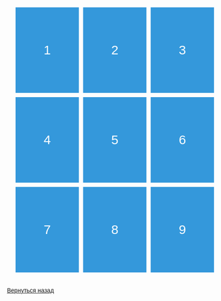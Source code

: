 <style>
    body {
        margin: 0;
        font-family: Arial, sans-serif;
    }

    .grid-container {
        display: grid;
        grid-template-columns: repeat(3, 1fr);
        grid-gap: 10px;
        padding: 20px;
    }

    .grid-item {
        background-color: #3498db;
        color: #fff;
        height: 200px;
        display: flex;
        align-items: center;
        justify-content: center;
        font-size: 30px;
    }

    @media (max-width: 900px) {
        .grid-container {
            grid-template-columns: repeat(2, 1fr);
        }
    }

    @media (max-width: 600px) {
        .grid-container {
            grid-template-columns: 1fr;
        }
    }
</style>

<div class="grid-container">
    <div class="grid-item">1</div>
    <div class="grid-item">2</div>
    <div class="grid-item">3</div>
    <div class="grid-item">4</div>
    <div class="grid-item">5</div>
    <div class="grid-item">6</div>
    <div class="grid-item">7</div>
    <div class="grid-item">8</div>
    <div class="grid-item">9</div>
</div>

[Вернуться назад](../Adaptive-Design.md)